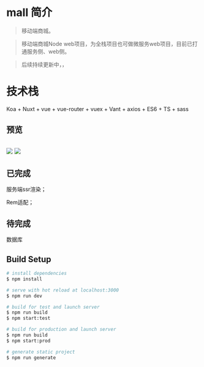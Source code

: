 # mall 简介

> 移动端商城。

> 移动端商城Node web项目，为全栈项目也可做微服务web项目，目前已打通服务侧、web侧。

> 后续持续更新中，，

# 技术栈

Koa + Nuxt + vue + vue-router + vuex + Vant + axios + ES6 + TS + sass


## 预览

## ![](./static/car.gif)   ![](./static/login.gif)

## 已完成

服务端ssr渲染；

Rem适配；

## 待完成

数据库


## Build Setup

``` bash
# install dependencies
$ npm install

# serve with hot reload at localhost:3000
$ npm run dev

# build for test and launch server
$ npm run build
$ npm start:test

# build for production and launch server
$ npm run build
$ npm start:prod

# generate static project
$ npm run generate

```
